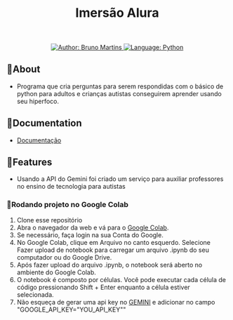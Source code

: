 <h1 align="center">
	Imersão Alura
</h1>

<div>
    <p align="center">
        <em>
            <br><br>
        </em>
    <a href="https://www.linkedin.com/in/bruno-martins-8667b0180/" target="_blank">
        <img src="https://img.shields.io/static/v1?label=Author&message=Bruno&color=00ba6d&style=for-the-badge&logo=LinkedIn" alt="Author: Bruno Martins">
    </a>
    <a href="https://www.python.org/">
		<img  src="https://img.shields.io/static/v1?label=Language&message=Python&color=red&style=for-the-badge&logo=Java"  alt="Language: Python">
	</a>
    </p>
</div>

## 📌About
 - Programa que cria perguntas para serem respondidas com o básico de python para adultos e crianças autistas conseguirem aprender usando seu hiperfoco.

## 📂Documentation
- [Documentação](https://glaze-anglerfish-7ea.notion.site/Alura-projeto-Imers-o-ee8b7e08ebe644b8a0d694c21494a9d9)


## 🚀Features

- Usando a API do Gemini foi criado um serviço para auxiliar professores no ensino de tecnologia para autistas

### 🏃Rodando projeto no Google Colab

1. Clone esse repositório
2. Abra o navegador da web e vá para o [Google Colab](https://colab.research.google.com/).
3. Se necessário, faça login na sua Conta do Google.
4. No Google Colab, clique em Arquivo no canto esquerdo.
    Selecione Fazer upload de notebook para carregar um arquivo .ipynb do seu computador ou do Google Drive.
5. Após fazer upload do arquivo .ipynb, o notebook será aberto no ambiente do Google Colab.
6. O notebook é composto por células. Você pode executar cada célula de código pressionando Shift + Enter enquanto a célula estiver selecionada.
7. Não esqueça de gerar uma api key no [GEMINI](https://aistudio.google.com/app/apikey/?utm_source=website&utm_medium=referral&utm_campaign=Alura&utm_content=) e adicionar no campo "GOOGLE_API_KEY="YOU_API_KEY""
